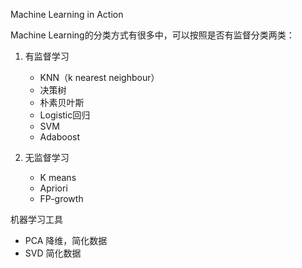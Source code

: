 Machine Learning in Action 

Machine Learning的分类方式有很多中，可以按照是否有监督分类两类：

1. 有监督学习
    - KNN（k nearest neighbour）
    - 决策树
    - 朴素贝叶斯
    - Logistic回归
    - SVM
    - Adaboost

2. 无监督学习
    - K means
    - Apriori
    - FP-growth

机器学习工具

- PCA 降维，简化数据
- SVD 简化数据
